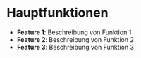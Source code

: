 # Hauptfunktionen  

- **Feature 1**: Beschreibung von Funktion 1  
- **Feature 2**: Beschreibung von Funktion 2  
- **Feature 3**: Beschreibung von Funktion 3  
